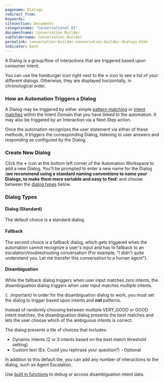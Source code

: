 ```yaml
---
pagename: Dialogs
redirect_from:
Keywords:
sitesection: Documents
categoryname: "Conversational AI"
documentname: Conversation Builder
subfoldername: Conversation Builder
permalink: conversation-builder-conversation-builder-dialogs.html
indicator: both
---
```


A Dialog is a group/flow of interactions that are triggered based upon consumer intent.

You can use the hamburger icon right next to the **+** icon to see a list of your different dialogs. Otherwise, they are displayed horizontally, in chronological order.

### How an Automation Triggers a Dialog

A Dialog may be triggered by either simple [pattern matching](conversation-builder-conversation-builder-interaction-details.html#conditions) or [intent matches](conversation-builder-intent-builder-overview.html) within the Intent Domain that you have linked to the automation. It may also be triggered by an Interaction via a Next Step action. 

Once the automation recognizes the user statement via either of these methods, it triggers the corresponding Dialog, listening to user answers and responding as configured by the Dialog.

### Create New Dialog

Click the **+** icon at the bottom left corner of the Automation Workspace to add a new Dialog. You'll be prompted to enter a new name for the Dialog (**we recommend using a standard naming conventions to name your Dialogs, to make them more sortable and easy to find**) and choose between the [dialog types](#dialog-types) below.

### Dialog Types

#### Dialog (Standard)

The default choice is a standard dialog.

#### Fallback

The second choice is a fallback dialog, which gets triggered when the automation cannot recognize a user's input and has to fallback to an escalation/troubleshooting conversation (For example, "I didn't quite understand you. Let me transfer this conversation to a human agent").

#### Disambiguation

While the fallback dialog triggers when user input matches *zero* intents, the disambiguation dialog triggers when user input matches *multiple* intents.

{: .important}
In order for the disambiguation dialog to work, you must set the dialog to trigger based upon intents and **not** patterns.

Instead of randomly choosing between multiple VERY_GOOD or GOOD intent matches, the disambiguation dialog presents the best matches and lets the user choose which of the ambiguous intents is correct.

The dialog presents a tile of choices that includes:

* Dynamic intents (2 or 3 intents based on the best match threshold setting)
* Custom text (Ex: Could you rephrase your question?) - Optional

In addition to this default tile, you can add any number of interactions to the dialog, such as Agent Escalation.

Use [built in functions](conversation-builder-conversation-builder-scripting-functions.html#get-disambiguated-intent) to debug or access disambiguation intent data.